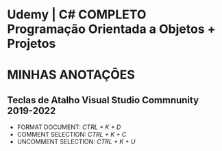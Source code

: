 # Udemy | C# COMPLETO Programação Orientada a Objetos + Projetos

# MINHAS ANOTAÇÕES

## Teclas de Atalho Visual Studio Commnunity 2019-2022
- FORMAT DOCUMENT: *CTRL + K + D*
- COMMENT SELECTION: *CTRL + K + C*
- UNCOMMENT SELECTION: *CTRL + K + U*
